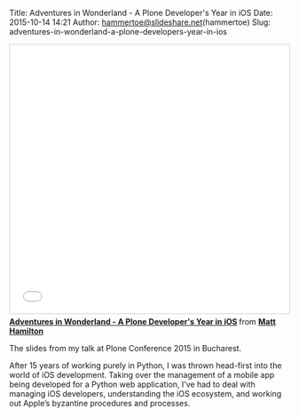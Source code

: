 Title: Adventures in Wonderland - A Plone Developer's Year in iOS
Date: 2015-10-14 14:21
Author: hammertoe@slideshare.net(hammertoe)
Slug: adventures-in-wonderland-a-plone-developers-year-in-ios


<iframe src="//www.slideshare.net/slideshow/embed_code/key/dZMdjvqTcDgJYB" width="595" height="485" frameborder="0" marginwidth="0" marginheight="0" scrolling="no" style="border:1px solid #CCC; border-width:1px; margin-bottom:5px; max-width: 100%;" allowfullscreen> </iframe> <div style="margin-bottom:5px"> <strong> <a href="//www.slideshare.net/hammertoe/adventures-in-wonderland-a-plone-developers-year-in-ios" title="Adventures in Wonderland - A Plone Developer&#x27;s Year in iOS" target="_blank">Adventures in Wonderland - A Plone Developer&#x27;s Year in iOS</a> </strong> from <strong><a href="//www.slideshare.net/hammertoe" target="_blank">Matt Hamilton</a></strong> </div>

The slides from my talk at Plone Conference 2015 in Bucharest.

After 15 years of working purely in Python, I was thrown head-first into
the world of iOS development. Taking over the management of a mobile app
being developed for a Python web application, I’ve had to deal with
managing iOS developers, understanding the iOS ecosystem, and working
out Apple’s byzantine procedures and processes.

